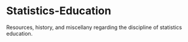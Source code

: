 # Statistics-Education
Resources, history, and miscellany regarding the discipline of statistics education.
